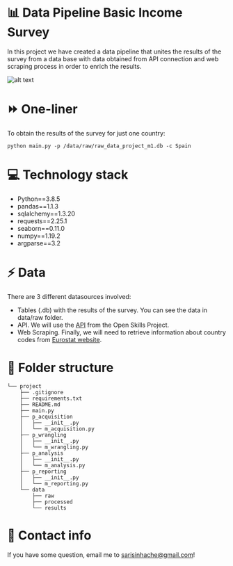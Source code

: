 # :bar_chart: Data Pipeline Basic Income Survey
In this project we have created a data pipeline that unites the results of the survey from a data base with data obtained from API connection and web scraping process in order to enrich the results. 

![alt text](https://images.pexels.com/photos/3943746/pexels-photo-3943746.jpeg?auto=compress&cs=tinysrgb&dpr=3&h=750&w=1260)

# :fast_forward: One-liner
To obtain the results of the survey for just one country:
```
python main.py -p /data/raw/raw_data_project_m1.db -c Spain
```
# :computer: Technology stack
- Python==3.8.5
- pandas==1.1.3 
- sqlalchemy==1.3.20
- requests==2.25.1
- seaborn==0.11.0
- numpy==1.19.2
- argparse==3.2

# :zap: Data
There are 3 different datasources involved:
- Tables (.db) with the results of the survey. You can see the data in data/raw folder.
- API. We will use the [API](http://dataatwork.org/data/) from the Open Skills Project.
- Web Scraping. Finally, we will need to retrieve information about country codes from [Eurostat website](https://ec.europa.eu/eurostat/statistics-explained/index.php/Glossary:Country_codes).


# :file_folder: Folder structure
```
└── project
    ├── .gitignore
    ├── requirements.txt
    ├── README.md
    ├── main.py
    ├── p_acquisition
    │   ├── __init__.py
    │   └── m_acquisition.py
    ├── p_wrangling
    │   ├── __init__.py
    │   └── m_wrangling.py
    ├── p_analysis
    │   ├── __init__.py
    │   └── m_analysis.py
    ├── p_reporting
    │   ├── __init__.py
    │   └── m_reporting.py
    └── data
        ├── raw
        ├── processed
        └── results
```

# :incoming_envelope: Contact info
If you have some question, email me to sarisinhache@gmail.com!


